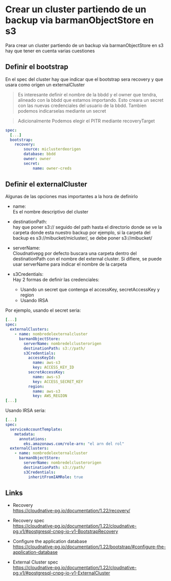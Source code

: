 # Crear un cluster partiendo de un backup via barmanObjectStore en s3

Para crear un cluster partiendo de un backup via barmanObjectStore en s3 hay que tener en cuenta varias cuestiones

## Definir el bootstrap

En el spec del cluster hay que indicar que el bootstrap sera recovery y que usara como origen un externalCluster

> Es interesante definir el nombre de la bbdd y el owner que tendra, alineado con la bbdd que estamos importando. Esto creara un secret con las nuevas credenciales del usuario de la bbdd. Tambien podemos indicarselas mediante un secret

> Adicionalmente Podemos elegir el PITR mediante recoveryTarget

```yaml
spec:
  [...]
  bootstrap:
    recovery:
        source: miclusterdeorigen
        database: bbdd
        owner: owner
        secret:
            name: owner-creds
```

## Definir el externalCluster

Algunas de las opciones mas importantes a la hora de definirlo

- name:  
Es el nombre descriptivo del cluster

- destinationPath:  
hay que poner s3:// seguido del path hasta el directorio donde se ve la carpeta donde esta nuestro backup
por ejemplo, si la carpeta del backup es  s3://mibucket/micluster/, se debe poner s3://mibucket/

- serverName:  
Cloudnativepg por defecto buscara una carpeta dentro del destinationPath con el nombre del external cluster. Si difiere, se puede usar serverName para indicar el nombre de la carpeta

- s3Credentials:  
Hay 2 formas de definir las credenciales:
  - Usando un secret que contenga el accessKey, secretAccessKey y region
  - Usando IRSA

Por ejemplo, usando el secret seria:  

```yaml
[...]
spec:
  externalClusters:
    - name: nombredelexternalcluster
      barmanObjectStore:
        serverName: nombredelclusterorigen
        destinationPath: s3://path/
        s3Credentials:
          accessKeyId:
            name: aws-s3
            key: ACCESS_KEY_ID
          secretAccessKey:
            name: aws-s3
            key: ACCESS_SECRET_KEY
          region:
            name: aws-s3
            key: AWS_REGION
[...]
```

Usando IRSA seria:  

```yaml
[...]
spec:
  serviceAccountTemplate:
    metadata:
      annotations:
        eks.amazonaws.com/role-arn: "el arn del rol"
  externalClusters:
    - name: nombredelexternalcluster
      barmanObjectStore:
        serverName: nombredelclusterorigen
        destinationPath: s3://path/
        s3Credentials:
          inheritFromIAMRole: true
```

## Links

- Recovery  
<https://cloudnative-pg.io/documentation/1.22/recovery/>

- Recovery spec  
<https://cloudnative-pg.io/documentation/1.22/cloudnative-pg.v1/#postgresql-cnpg-io-v1-BootstrapRecovery>

- Configure the application database  
<https://cloudnative-pg.io/documentation/1.22/bootstrap/#configure-the-application-database>

- External Cluster spec  
<https://cloudnative-pg.io/documentation/1.22/cloudnative-pg.v1/#postgresql-cnpg-io-v1-ExternalCluster>
